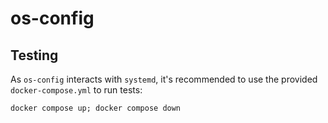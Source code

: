 # os-config

## Testing

As `os-config` interacts with `systemd`, it's recommended to use the provided `docker-compose.yml` to run tests:
```
docker compose up; docker compose down
```